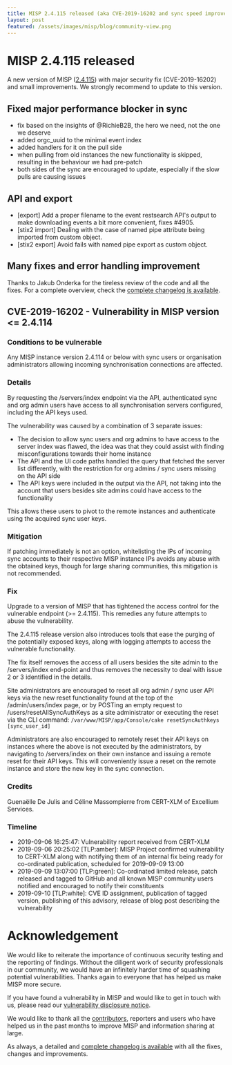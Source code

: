 ```yaml
---
title: MISP 2.4.115 released (aka CVE-2019-16202 and sync speed improvement)
layout: post
featured: /assets/images/misp/blog/community-view.png
---
```


# MISP 2.4.115 released

A new version of MISP ([2.4.115](https://github.com/MISP/MISP/tree/v2.4.115)) with major security fix (CVE-2019-16202) and small improvements. We strongly recommend to update to this version.

## Fixed major performance blocker in sync

- fix based on the insights of @RichieB2B, the hero we need, not the one we deserve
- added orgc_uuid to the minimal event index
- added handlers for it on the pull side
- when pulling from old instances the new functionality is skipped, resulting in the behaviour we had pre-patch
- both sides of the sync are encouraged to update, especially if the slow pulls are causing issues

## API and export

- [export] Add a proper filename to the event restsearch API's output to make downloading events a bit more convenient, fixes #4905.
- [stix2 import] Dealing with the case of named pipe attribute being imported from custom object.
- [stix2 export] Avoid fails with named pipe export as custom object.  

## Many fixes and error handling improvement

Thanks to Jakub Onderka for the tireless review of the code and all the fixes. For a complete overview, check the [complete changelog is available](https://www.misp-project.org/Changelog.txt).

## CVE-2019-16202 - Vulnerability in MISP version <= 2.4.114

### Conditions to be vulnerable

Any MISP instance version 2.4.114 or below with sync users or organisation administrators allowing incoming synchronisation connections are affected.

### Details

By requesting the /servers/index endpoint via the API, authenticated sync and org admin users have access to all synchronisation servers configured, including the API keys used.

The vulnerability was caused by a combination of 3 separate issues:

- The decision to allow sync users and org admins to have access to the server index was flawed, the idea was that they could assist with finding misconfigurations towards their home instance
- The API and the UI code paths handled the query that fetched the server list differently, with the restriction for org admins / sync users missing on the API side
- The API keys were included in the output via the API, not taking into the account that users besides site admins could have access to the functionality

This allows these users to pivot to the remote instances and authenticate using the acquired sync user keys.

### Mitigation

If patching immediately is not an option, whitelisting the IPs of incoming sync accounts to their respective MISP instance IPs avoids any abuse with the obtained keys, though for large sharing communities, this mitigation is not recommended.

### Fix

Upgrade to a version of MISP that has tightened the access control for the vulnerable endpoint (>= 2.4.115). This remedies any future attempts to abuse the vulnerability.

The 2.4.115 release version also introduces tools that ease the purging of the potentially exposed keys, along with logging attempts to access the vulnerable functionality.

The fix itself removes the access of all users besides the site admin to the /servers/index end-point and thus removes the necessity to deal with issue 2 or 3 identified in the details.

Site administrators are encouraged to reset all org admin / sync user API keys via the new reset functionality found at the top of the /admin/users/index page, or by POSTing an empty request to /users/resetAllSyncAuthKeys as a site administrator or executing the reset via the CLI command: `/var/www/MISP/app/Console/cake resetSyncAuthkeys [sync_user_id]`

Administrators are also encouraged to remotely reset their API keys on instances where the above is not executed by the administrators, by navigating to /servers/index on their own instance and issuing a remote reset for their API keys. This will conveniently issue a reset on the remote instance and store the new key in the sync connection.

### Credits

Guenaëlle De Julis and Céline Massompierre from CERT-XLM of Excellium Services.

### Timeline

- 2019-09-06 16:25:47: Vulnerability report received from CERT-XLM
- 2019-09-06 20:25:02 [TLP:amber]: MISP Project confirmed vulnerability to CERT-XLM along with notifying them of an internal fix being ready for co-ordinated publication, scheduled for 2019-09-09 13:00
- 2019-09-09 13:07:00 [TLP:green]: Co-ordinated limited release, patch released and tagged to GitHub and all known MISP community users notified and encouraged to notify their constituents
- 2019-09-10 [TLP:white]: CVE ID assignment, publication of tagged version, publishing of this advisory, release of blog post describing the vulnerability

# Acknowledgement

We would like to reiterate the importance of continuous security testing and the reporting of findings. Without the diligent work of security professionals in our community, we would have an infinitely harder time of squashing potential vulnerabilities. Thanks again to everyone that has helped us make MISP more secure.

If you have found a vulnerability in MISP and would like to get in touch with us, please read our [vulnerability disclosure notice](https://www.misp-project.org/security/).

We would like to thank all the [contributors](/contributors), reporters and users who have helped us in the past months to improve MISP and information sharing at large.

As always, a detailed and [complete changelog is available](https://www.misp-project.org/Changelog.txt) with all the fixes, changes and improvements.


